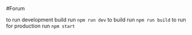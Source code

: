 #Forum

to run development build run 
`npm run dev`
to build run
`npm run build`
to run for production run
`npm start`